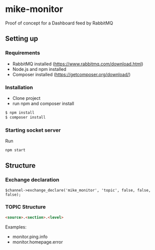 # mike-monitor
Proof of concept for a Dashboard feed by RabbitMQ

## Setting up

### Requirements

* RabbitMQ installed (https://www.rabbitmq.com/download.html)
* Node.js and npm installed
* Composer installed (https://getcomposer.org/download/)

### Installation

* Clone project
* run npm and composer install
```bash
$ npm install
$ composer install
```

### Starting socket server

Run
``` bash
npm start
```

## Structure

### Exchange declaration
```
$channel->exchange_declare('mike_monitor', 'topic', false, false, false);
```

### TOPIC Structure
```html
<source>.<section>.<level>
```

Examples:

* monitor.ping.info
* monitor.homepage.error